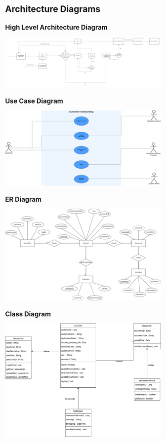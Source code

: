 # Architecture Diagrams

## High Level Architecture Diagram

![img.png](img.png)

## Use Case Diagram

![img_1.png](img_1.png)

## ER Diagram

![img_2.png](img_2.png)

## Class Diagram

![img_3.png](img_3.png)